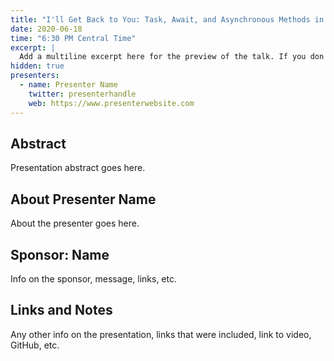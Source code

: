 ```yaml
---
title: "I'll Get Back to You: Task, Await, and Asynchronous Methods in C#"
date: 2020-06-18
time: "6:30 PM Central Time"
excerpt: |
  Add a multiline excerpt here for the preview of the talk. If you don't provide one, a summay will be generated automatically.
hidden: true
presenters:
  - name: Presenter Name
    twitter: presenterhandle
    web: https://www.presenterwebsite.com
---
```


## Abstract

Presentation abstract goes here.

## About Presenter Name

About the presenter goes here.

## Sponsor: Name

Info on the sponsor, message, links, etc.

## Links and Notes

Any other info on the presentation, links that were included, link to video, GitHub, etc.
